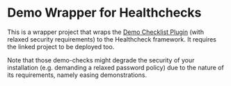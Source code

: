 # Demo Wrapper for Healthchecks

This is a wrapper project that wraps the 
[Demo Checklist Plugin](https://github.com/olafk/demo-checklist-web/) 
(with relaxed security requirements) to the Healthcheck framework. It requires the linked project to be deployed too.

Note that those demo-checks might degrade the security of your installation (e.g. demanding a relaxed password policy) due to the nature of its requirements, namely easing demonstrations.
